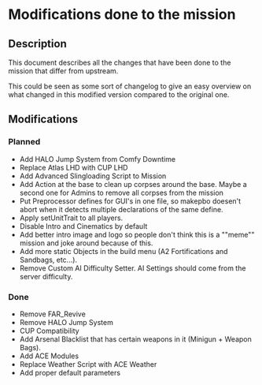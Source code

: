 # Modifications done to the mission

## Description
This document describes all the changes that have been done to the mission that differ from upstream.

This could be seen as some sort of changelog to give an easy overview on what changed in this modified version compared to the original one.

## Modifications

### Planned

* Add HALO Jump System from Comfy Downtime
* Replace Atlas LHD with CUP LHD
* Add Advanced Slingloading Script to Mission
* Add Action at the base to clean up corpses around the base. Maybe a second one for Admins to remove all corpses from the mission
* Put Preprocessor defines for GUI's in one file, so makepbo doesen't abort when it detects multiple declarations of the same define.
* Apply setUnitTrait to all players.
* Disable Intro and Cinematics by default
* Add better intro image and logo so people don't think this is a ""meme"" mission and joke around because of this.
* Add more static Objects in the build menu (A2 Fortifications and Sandbags, etc...).
* Remove Custom AI Difficulty Setter. AI Settings should come from the server difficulty.

### Done
* Remove FAR_Revive
* Remove HALO Jump System
* CUP Compatibility
* Add Arsenal Blacklist that has certain weapons in it (Minigun + Weapon Bags).
* Add ACE Modules
* Replace Weather Script with ACE Weather
* Add proper default parameters
